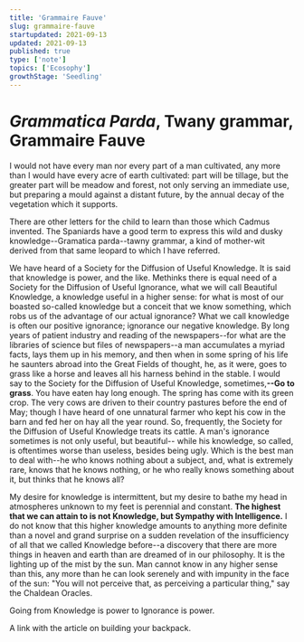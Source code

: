 ```yaml
---
title: 'Grammaire Fauve'
slug: grammaire-fauve
startupdated: 2021-09-13
updated: 2021-09-13
published: true
type: ['note']
topics: ['Ecosophy']
growthStage: 'Seedling'
---
```


# *Grammatica Parda*, Twany grammar, Grammaire Fauve

<SimpleCard width="700px">

<p> I would not have every man nor every part of a man cultivated, any more than I would have every acre of earth cultivated: part will be tillage, but the greater part will be meadow and forest, not only serving an immediate use, but preparing a mould against a distant future, by the annual decay of the vegetation which it supports. 
	
There are other letters for the child to learn than those which Cadmus invented. The Spaniards have a good term to express this wild and dusky knowledge--Gramatica parda--tawny grammar, a kind of mother-wit derived from that same leopard to which I have referred. 
	
We have heard of a Society for the Diffusion of Useful Knowledge. It is said that knowledge is power, and the like. Methinks there is equal need of a Society for the Diffusion of Useful Ignorance, what we will call Beautiful Knowledge, a knowledge useful in a higher sense: for what is most of our boasted so-called knowledge but a conceit that we know something, which robs us of the advantage of our actual ignorance? What we call knowledge is often our positive ignorance; ignorance our negative knowledge. By long years of patient industry and reading of the newspapers--for what are the libraries of science but files of newspapers--a man accumulates a myriad facts, lays them up in his memory, and then when in some spring of his life he saunters abroad into the Great Fields of thought, he, as it were, goes to grass like a horse and leaves all his harness behind in the stable. I would say to the Society for the Diffusion of Useful Knowledge, sometimes,**--Go to grass**. You have eaten hay long enough. The spring has come with its green crop. The very cows are driven to their country pastures before the end of May; though I have heard of one unnatural farmer who kept his cow in the barn and fed her on hay all the year round. So, frequently, the Society for the Diffusion of Useful Knowledge treats its cattle. A man's ignorance sometimes is not only useful, but beautiful-- while his knowledge, so called, is oftentimes worse than useless, besides being ugly. Which is the best man to deal with--he who knows nothing about a subject, and, what is extremely rare, knows that he knows nothing, or he who really knows something about it, but thinks that he knows all? 

My desire for knowledge is intermittent, but my desire to bathe my head in atmospheres unknown to my feet is perennial and constant. **The highest that we can attain to is not Knowledge, but Sympathy with Intelligence.** I do not know that this higher knowledge amounts to anything more definite than a novel and grand surprise on a sudden revelation of the insufficiency of all that we called Knowledge before--a discovery that there are more things in heaven and earth than are dreamed of in our philosophy. It is the lighting up of the mist by the sun. Man cannot know in any higher sense than this, any more than he can look serenely and with impunity in the face of the sun: "You will not perceive that, as perceiving a particular thing," say the Chaldean Oracles. </p>

</SimpleCard>

Going from Knowledge is power to Ignorance is power. 

A link with the article on building your backpack.